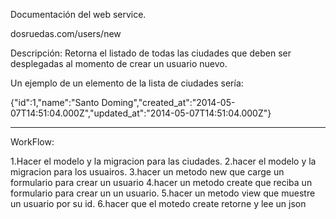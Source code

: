 Documentación del web service.

dosruedas.com/users/new

Descripción: Retorna el listado de todas las ciudades que deben ser desplegadas al momento de
crear un usuario nuevo.

Un ejemplo de un elemento de la lista de ciudades sería:

{"id":1,"name":"Santo Doming","created_at":"2014-05-07T14:51:04.000Z","updated_at":"2014-05-07T14:51:04.000Z"}

-------------------------------------------------------------------------------------------------------------------------

WorkFlow:

1.Hacer el modelo y la migracion para las ciudades.
2.hacer el modelo y la migracion para los usuairos.
3.hacer un metodo new que carge un formulario para crear un usuario
    4.hacer un metodo create que reciba un formulario para crear un un usuario.
    5.hacer un metodo view que muestre un usuario por su id.
    6.hacer que el motedo create retorne y lee un json



